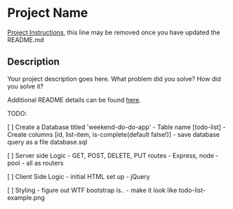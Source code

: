 # Project Name

[Project Instructions](./INSTRUCTIONS.md), this line may be removed once you have updated the README.md

## Description

Your project description goes here. What problem did you solve? How did you solve it?

Additional README details can be found [here](https://github.com/PrimeAcademy/readme-template/blob/master/README.md).

TODO:

[ ] Create a Database titled 'weekend-do-do-app'
    - Table name [todo-list]
    - Create columns [id, list-item, is-complete(default false!)]
    - save database query as a file database.sql

[ ] Server side Logic
    - GET, POST, DELETE, PUT routes
    - Express, node
    - pool
    - all as routers

[ ] Client Side Logic
    - initial HTML set up
    - jQuery 

[ ] Styling 
    - figure out WTF bootstrap is..
    - make it look like todo-list-example.png 
